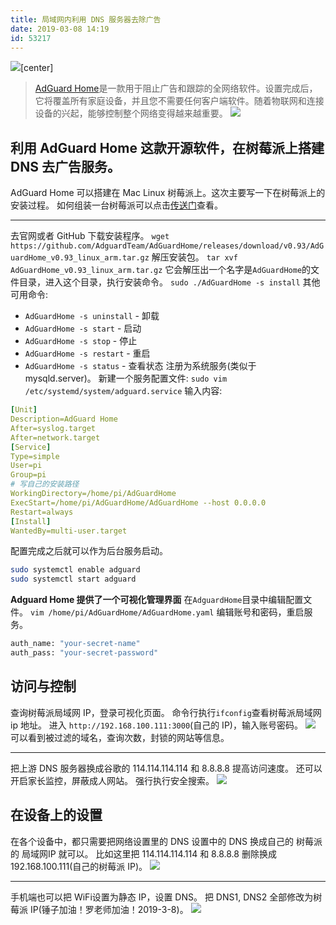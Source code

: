 ```yaml
---
title: 局域网内利用 DNS 服务器去除广告
date: 2019-03-08 14:19
id: 53217
---
```


![](https://www.markeditor.com/file/get/cfdabe78592d68c2f88cff397bd19d64.jpg)[center]

> [AdGuard Home](https://github.com/AdguardTeam/AdGuardHome)是一款用于阻止广告和跟踪的全网络软件。设置完成后，它将覆盖所有家庭设备，并且您不需要任何客户端软件。随着物联网和连接设备的兴起，能够控制整个网络变得越来越重要。 
![](https://www.markeditor.com/file/get/f626a4b100cf86899634fef4d55e8801.gif)

## 利用 AdGuard Home 这款开源软件，在树莓派上搭建 DNS 去广告服务。

AdGuard Home 可以搭建在 Mac Linux 树莓派上。这次主要写一下在树莓派上的安装过程。
如何组装一台树莓派可以点击[传送门]()查看。
- - - - - 
去官网或者 GitHub 下载安装程序。
`wget https://github.com/AdguardTeam/AdGuardHome/releases/download/v0.93/AdGuardHome_v0.93_linux_arm.tar.gz`
解压安装包。
`tar xvf AdGuardHome_v0.93_linux_arm.tar.gz`
它会解压出一个名字是`AdGuardHome`的文件目录，进入这个目录，执行安装命令。
`sudo ./AdGuardHome -s install`
其他可用命令:
- `AdGuardHome -s uninstall` - 卸载
- `AdGuardHome -s start` - 启动
- `AdGuardHome -s stop` - 停止
- `AdGuardHome -s restart` - 重启
- `AdGuardHome -s status` - 查看状态
注册为系统服务(类似于 mysqld.server)。
新建一个服务配置文件:
`sudo vim /etc/systemd/system/adguard.service`
输入内容:
```yaml
[Unit]
Description=AdGuard Home
After=syslog.target
After=network.target
[Service]
Type=simple
User=pi
Group=pi
# 写自己的安装路径
WorkingDirectory=/home/pi/AdGuardHome
ExecStart=/home/pi/AdGuardHome/AdGuardHome --host 0.0.0.0
Restart=always
[Install]
WantedBy=multi-user.target
```
配置完成之后就可以作为后台服务启动。
```bash
sudo systemctl enable adguard
sudo systemctl start adguard
```
**Adguard Home 提供了一个可视化管理界面**
在`AdguardHome`目录中编辑配置文件。
`vim /home/pi/AdGuardHome/AdGuardHome.yaml`
编辑账号和密码，重启服务。
```bash
auth_name: "your-secret-name"
auth_pass: "your-secret-password"
```

## 访问与控制
查询树莓派局域网 IP，登录可视化页面。
命令行执行`ifconfig`查看树莓派局域网 ip 地址。
进入 `http://192.168.100.111:3000`(自己的 IP)，输入账号密码。
![](https://www.markeditor.com/file/get/eccd3060caff8375cf95ddd796e8603b.png)
可以看到被过滤的域名，查询次数，封锁的网站等信息。
- - - - - 
把上游 DNS 服务器换成谷歌的 114.114.114.114 和 8.8.8.8 提高访问速度。
还可以开启家长监控，屏蔽成人网站。
强行执行安全搜索。
![](https://www.markeditor.com/file/get/c6bcb5138a732aa2a90c4eaf6988b478.png)

## 在设备上的设置
在各个设备中，都只需要把网络设置里的 DNS 设置中的 DNS 换成自己的 树莓派的 局域网IP 就可以。
比如这里把 114.114.114.114 和 8.8.8.8 删除换成 192.168.100.111(自己的树莓派 IP)。
![](https://www.markeditor.com/file/get/2128f320654ca2f7ba3203bcd15493a2.png)
- - - - - 
手机端也可以把 WiFi设置为静态 IP，设置 DNS。
把 DNS1, DNS2 全部修改为树莓派 IP(锤子加油！罗老师加油！2019-3-8)。
![](https://www.markeditor.com/file/get/49e0739e9619645b55b81b29cc3d1243.jpeg)